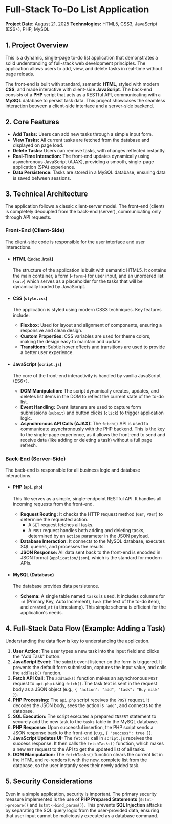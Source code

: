 # Full-Stack To-Do List Application

**Project Date:** August 21, 2025
**Technologies:** HTML5, CSS3, JavaScript (ES6+), PHP, MySQL

## 1. Project Overview

This is a dynamic, single-page to-do list application that demonstrates a solid understanding of full-stack web development principles. The application allows users to add, view, and delete tasks in real-time without page reloads.

The front-end is built with standard, semantic **HTML**, styled with modern **CSS**, and made interactive with client-side **JavaScript**. The back-end consists of a **PHP** script that acts as a RESTful API, communicating with a **MySQL** database to persist task data. This project showcases the seamless interaction between a client-side interface and a server-side backend.

## 2. Core Features

* **Add Tasks:** Users can add new tasks through a simple input form.
* **View Tasks:** All current tasks are fetched from the database and displayed on page load.
* **Delete Tasks:** Users can remove tasks, with changes reflected instantly.
* **Real-Time Interaction:** The front-end updates dynamically using asynchronous JavaScript (AJAX), providing a smooth, single-page application (SPA) experience.
* **Data Persistence:** Tasks are stored in a MySQL database, ensuring data is saved between sessions.

## 3. Technical Architecture

The application follows a classic client-server model. The front-end (client) is completely decoupled from the back-end (server), communicating only through API requests.

### **Front-End (Client-Side)**

The client-side code is responsible for the user interface and user interactions.

* #### HTML (`index.html`)
    The structure of the application is built with semantic HTML5. It contains the main container, a form (`<form>`) for user input, and an unordered list (`<ul>`) which serves as a placeholder for the tasks that will be dynamically loaded by JavaScript.

* #### CSS (`style.css`)
    The application is styled using modern CSS3 techniques. Key features include:
    * **Flexbox:** Used for layout and alignment of components, ensuring a responsive and clean design.
    * **Custom Properties:** CSS variables are used for theme colors, making the design easy to maintain and update.
    * **Transitions:** Subtle hover effects and transitions are used to provide a better user experience.

* #### JavaScript (`script.js`)
    The core of the front-end interactivity is handled by vanilla JavaScript (ES6+).
    * **DOM Manipulation:** The script dynamically creates, updates, and deletes list items in the DOM to reflect the current state of the to-do list.
    * **Event Handling:** Event listeners are used to capture form submissions (`submit`) and button clicks (`click`) to trigger application logic.
    * **Asynchronous API Calls (AJAX):** The `fetch()` API is used to communicate asynchronously with the PHP backend. This is the key to the single-page experience, as it allows the front-end to send and receive data (like adding or deleting a task) without a full page refresh.

### **Back-End (Server-Side)**

The back-end is responsible for all business logic and database interactions.

* #### PHP (`api.php`)
    This file serves as a simple, single-endpoint RESTful API. It handles all incoming requests from the front-end.
    * **Request Routing:** It checks the HTTP request method (`GET`, `POST`) to determine the requested action.
        * A `GET` request fetches all tasks.
        * A `POST` request handles both adding and deleting tasks, determined by an `action` parameter in the JSON payload.
    * **Database Interaction:** It connects to the MySQL database, executes SQL queries, and processes the results.
    * **JSON Response:** All data sent back to the front-end is encoded in JSON format (`application/json`), which is the standard for modern APIs.

* #### MySQL (Database)
    The database provides data persistence.
    * **Schema:** A single table named `tasks` is used. It includes columns for `id` (Primary Key, Auto Increment), `task` (the text of the to-do item), and `created_at` (a timestamp). This simple schema is efficient for the application's needs.

## 4. Full-Stack Data Flow (Example: Adding a Task)

Understanding the data flow is key to understanding the application.

1.  **User Action:** The user types a new task into the input field and clicks the "Add Task" button.
2.  **JavaScript Event:** The `submit` event listener on the form is triggered. It prevents the default form submission, captures the input value, and calls the `addTask()` function.
3.  **Fetch API Call:** The `addTask()` function makes an asynchronous `POST` request to `api.php` using `fetch()`. The task text is sent in the request body as a JSON object (e.g., `{ "action": "add", "task": "Buy milk" }`).
4.  **PHP Processing:** The `api.php` script receives the `POST` request. It decodes the JSON body, sees the action is `'add'`, and connects to the database.
5.  **SQL Execution:** The script executes a prepared `INSERT` statement to securely add the new task to the `tasks` table in the MySQL database.
6.  **PHP Response:** Upon successful insertion, the PHP script sends a JSON response back to the front-end (e.g., `{ "success": true }`).
7.  **JavaScript Updates UI:** The `fetch()` call in `script.js` receives the success response. It then calls the `fetchTasks()` function, which makes a new `GET` request to the API to get the updated list of all tasks.
8.  **DOM Manipulation:** The `fetchTasks()` function clears the current list in the HTML and re-renders it with the new, complete list from the database, so the user instantly sees their newly added task.

## 5. Security Considerations

Even in a simple application, security is important. The primary security measure implemented is the use of **PHP Prepared Statements** (`$stmt->prepare()` and `$stmt->bind_param()`). This prevents **SQL Injection** attacks by separating the SQL query logic from the user-provided data, ensuring that user input cannot be maliciously executed as a database command.